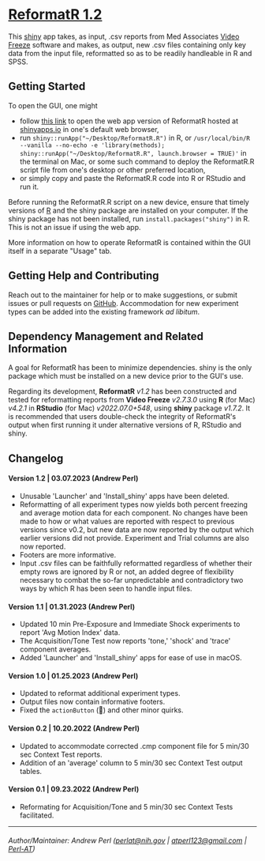 # [ReformatR 1.2](https://github.com/Perl-AT/ReformatR)

This [shiny](https://www.rdocumentation.org/packages/shiny/versions/1.7.4) app takes, as input, .csv reports from Med Associates [Video Freeze](https://med-associates.com/product/videofreeze-video-fear-conditioning-software/) software and makes, as output, new .csv files containing only key data from the input file, reformatted so as to be readily handleable in R and SPSS. 

## Getting Started

To open the GUI, one might 
* follow [this link](https://perl-at.shinyapps.io/reformatr-1/) to open the web app version of ReformatR hosted at [shinyapps.io](https://www.shinyapps.io) in one's default web browser, 
* run `shiny::runApp("~/Desktop/ReformatR.R")` in R, or `/usr/local/bin/R --vanilla --no-echo -e 'library(methods); shiny::runApp("~/Desktop/ReformatR.R", launch.browser = TRUE)'` in the terminal on Mac, or some such command to deploy the ReformatR.R script file from one's desktop or other preferred location, 
* or simply copy and paste the ReformatR.R code into R or RStudio and run it. 

Before running the ReformatR.R script on a new device, ensure that timely versions of [R](https://www.r-project.org) and the shiny package are installed on your computer. If the shiny package has not been installed, run `install.packages("shiny")` in R. This is not an issue if using the web app. 

More information on how to operate ReformatR is contained within the GUI itself in a separate "Usage" tab. 

## Getting Help and Contributing

Reach out to the maintainer for help or to make suggestions, or submit issues or pull requests on [GitHub](https://github.com/Perl-AT/ReformatR). 
Accommodation for new experiment types can be added into the existing framework *ad libitum*. 

## Dependency Management and Related Information

A goal for ReformatR has been to minimize dependencies. shiny is the only package which must be installed on a new device prior to the GUI's use. 

Regarding its development, **ReformatR** *v1.2* has been constructed and tested for reformatting reports from **Video Freeze** *v2.7.3.0* using **R** (for Mac) *v4.2.1* in **RStudio** (for Mac) *v2022.07.0+548*, using **shiny** package *v1.7.2*. It is recommended that users double-check the integrity of ReformatR's output when first running it under alternative versions of R, RStudio and shiny. 

## Changelog

#### Version 1.2 | 03.07.2023 (Andrew Perl)
* Unusable 'Launcher' and 'Install_shiny' apps have been deleted. 
* Reformatting of all experiment types now yields both percent freezing and average motion data for each component. No changes have been made to how or what values are reported with respect to previous versions since v0.2, but new data are now reported by the output which earlier versions did not provide. Experiment and Trial columns are also now reported. 
* Footers are more informative. 
* Input .csv files can be faithfully reformatted regardless of whether their empty rows are ignored by R or not, an added degree of flexibility necessary to combat the so-far unpredictable and contradictory two ways by which R has been seen to handle input files. 

#### Version 1.1 | 01.31.2023 (Andrew Perl)
* Updated 10 min Pre-Exposure and Immediate Shock experiments to report 'Avg Motion Index' data.
* The Acquisition/Tone Test now reports 'tone,' 'shock' and 'trace' component averages.
* Added 'Launcher' and 'Install_shiny' apps for ease of use in macOS.

#### Version 1.0 | 01.25.2023 (Andrew Perl)
* Updated to reformat additional experiment types.
* Output files now contain informative footers.
* Fixed the `actionButton` (🙌) and other minor quirks.

#### Version 0.2 | 10.20.2022 (Andrew Perl)
* Updated to accommodate corrected .cmp component file for 5 min/30 sec Context Test reports.
* Addition of an 'average' column to 5 min/30 sec Context Test output tables.

#### Version 0.1 | 09.23.2022 (Andrew Perl)
* Reformating for Acquisition/Tone and 5 min/30 sec Context Tests facilitated.

---

###### Author/Maintainer: Andrew Perl (perlat@nih.gov | atperl123@gmail.com | [Perl-AT](https://github.com/Perl-AT))
